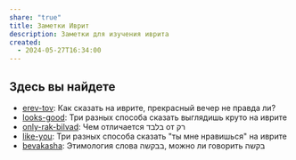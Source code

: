 ```yaml
---
share: "true"
title: Заметки Иврит
description: Заметки для изучения иврита
created:
  - 2024-05-27T16:34:00
---
```


## Здесь вы найдете
- [erev-tov](./erev-tov.md): Как сказать на иврите, прекрасный вечер не правда ли?
- [looks-good](./looks-good.md): Три разных способа сказать выглядишь круто на иврите
- [only-rak-bilvad](./only-rak-bilvad.md): Чем отличается בלבד от רק
- [like-you](./like-you.md): Три разных способа сказать "ты мне нравишься" на иврите
- [bevakasha](./bevakasha.md): Этимология слова בבקשה, можно ли говорить בקשה



